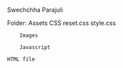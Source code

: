 
Swechchha Parajuli

Folder: 
    Assets
        CSS
            reset.css
            style.css

        Images

        Javascript
            
    HTML file